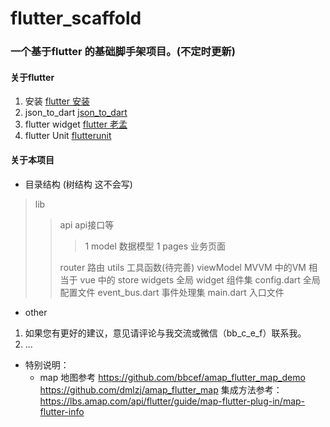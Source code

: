 # flutter_scaffold
### 一个基于flutter 的基础脚手架项目。(不定时更新)
#### 关于flutter
1. 安装 [flutter 安装](https://flutterchina.club/get-started/install/)
2. json_to_dart [json_to_dart](https://javiercbk.github.io/json_to_dart/)
3. flutter widget [flutter 老孟](http://laomengit.com/flutter/widgets/widgets_structure.html)
4. flutter Unit [flutterunit](https://github.com/toly1994328/FlutterUnit)
#### 关于本项目
+ 目录结构 (树结构 这不会写)
>  lib
>> api  api接口等
>>> 1
>> model  数据模型
>>> 1
>> pages  业务页面
>>>
>> router 路由
>> utils  工具函数(待完善)
>> viewModel  MVVM 中的VM 相当于  vue 中的 store
>> widgets 全局 widget 组件集
>> config.dart 全局配置文件
>> event_bus.dart 事件处理集
>> main.dart   入口文件

+ other
1. 如果您有更好的建议，意见请评论与我交流或微信（bb_c_e_f）联系我。
2. ...



+ 特别说明：
  + map 地图参考
    https://github.com/bbcef/amap_flutter_map_demo
    https://github.com/dmlzj/amap_flutter_map
    集成方法参考： https://lbs.amap.com/api/flutter/guide/map-flutter-plug-in/map-flutter-info